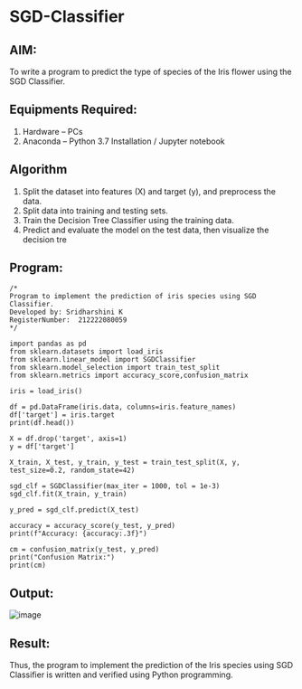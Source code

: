 # SGD-Classifier
## AIM:
To write a program to predict the type of species of the Iris flower using the SGD Classifier.

## Equipments Required:
1. Hardware – PCs
2. Anaconda – Python 3.7 Installation / Jupyter notebook

## Algorithm
1. Split the dataset into features (X) and target (y), and preprocess the data.
2. Split data into training and testing sets.
3. Train the Decision Tree Classifier using the training data.
4. Predict and evaluate the model on the test data, then visualize the decision tre
## Program:
```
/*
Program to implement the prediction of iris species using SGD Classifier.
Developed by: Sridharshini K
RegisterNumber:  212222080059
*/

```
```
import pandas as pd
from sklearn.datasets import load_iris
from sklearn.linear_model import SGDClassifier
from sklearn.model_selection import train_test_split
from sklearn.metrics import accuracy_score,confusion_matrix

iris = load_iris()

df = pd.DataFrame(iris.data, columns=iris.feature_names)
df['target'] = iris.target
print(df.head())

X = df.drop('target', axis=1)
y = df['target']

X_train, X_test, y_train, y_test = train_test_split(X, y, test_size=0.2, random_state=42)

sgd_clf = SGDClassifier(max_iter = 1000, tol = 1e-3)
sgd_clf.fit(X_train, y_train)

y_pred = sgd_clf.predict(X_test)

accuracy = accuracy_score(y_test, y_pred)
print(f"Accuracy: {accuracy:.3f}")

cm = confusion_matrix(y_test, y_pred)
print("Confusion Matrix:")
print(cm)

```

## Output:
![image](https://github.com/user-attachments/assets/1e16dfc8-db24-4a4d-b23c-550f4e88e7ea)

## Result:
Thus, the program to implement the prediction of the Iris species using SGD Classifier is written and verified using Python programming.
